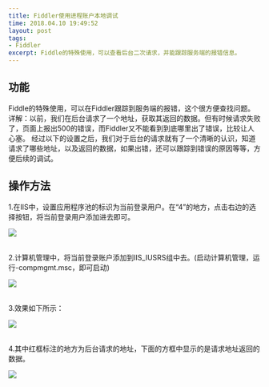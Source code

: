 ```yaml
---
title: Fiddler使用进程账户本地调试
time: 2018.04.10 19:49:52
layout: post
tags:
- Fiddler
excerpt: Fiddle的特殊使用，可以查看后台二次请求，并能跟踪服务端的报错信息。
---
```


## 功能
Fiddle的特殊使用，可以在Fiddler跟踪到服务端的报错，这个很方便查找问题。
详解：以前，我们在后台请求了一个地址，获取其返回的数据。但有时候请求失败了，页面上报出500的错误，而Fiddler又不能看到到底哪里出了错误，比较让人心塞。
经过以下的设置之后，我们对于后台的请求就有了一个清晰的认识，知道请求了哪些地址，以及返回的数据，如果出错，还可以跟踪到错误的原因等等，方便后续的调试。

## 操作方法
1.在IIS中，设置应用程序池的标识为当前登录用户。在“4”的地方，点击右边的选择按钮，将当前登录用户添加进去即可。 
<p class="no-indent"><img class="full-img" src="{{ site.loadingImg }}" data-src="{{ site.url }}/img/post/2018-04-10-fiddler-debug-with-local-account-1.png" /></p>
<br/>
2.计算机管理中，将当前登录账户添加到IIS_IUSRS组中去。(启动计算机管理，运行-compmgmt.msc，即可启动)
<p class="no-indent"><img class="full-img" src="{{ site.loadingImg }}" data-src="{{ site.url }}/img/post/2018-04-10-fiddler-debug-with-local-account-2.png" /></p>
<br/>
3.效果如下所示：
<p class="no-indent"><img class="full-img" src="{{ site.loadingImg }}" data-src="{{ site.url }}/img/post/2018-04-10-fiddler-debug-with-local-account-3.png" /></p>
<br/>
4.其中红框标注的地方为后台请求的地址，下面的方框中显示的是请求地址返回的数据。
<p class="no-indent"><img class="full-img" src="{{ site.loadingImg }}" data-src="{{ site.url }}/img/post/2018-04-10-fiddler-debug-with-local-account-4.png" /></p>

